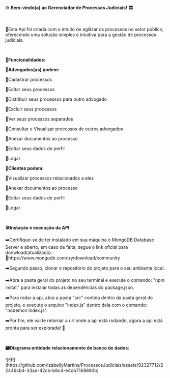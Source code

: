 <p>⚙️ <strong>Bem-vindo(a) ao Gerenciador de Processos Judiciais!</strong> 🏛️</p>
<br>
<p>🚀Esta Api foi criada com o intuito de agilizar os processos no setor público, 
    oferecendo uma solução simples e intuitiva para a gestão de processos judiciais.</p>
<br>
<p><strong>📂Funcionalidades:</strong></p>
<p><strong>📝Advogados(as) podem:</strong></p>
<p>📌Cadastrar processos</p>
<p>📌Editar seus processos</p>
<p>📌Distribuir seus processos para outro advogado</p>
<p>📌Excluir seus processos</p>
<p>📌Ver seus processos separados</p>
<p>📌Consultar e Visualizar processos de outros advogados</p>
<p>📌Anexar documentos ao processo</p>
<p>📌Editar seus dados de perfil</p>
<p>📌Logar</p>
<p><strong>📝Clientes podem: </strong></p>
<p>📌Visualizar processos relacionados a eles</p>
<p>📌Anexar documentos ao processo</p>
<p>📌Editar seus dados de perfil</p>
<p>📌Logar</p>
<br>
<p><strong>🛠Instação e execução da API</strong></p>
<p>➡️Certifique-se de ter instalado em sua máquina o MongoDB Database Server e aberto, em caso de falta, segue o link oficial para donwload(atualizado): 🔗https://www.mongodb.com/try/download/community</p>
<p>➡️Segundo passo, clonar o repositório do projeto para o seu ambiente local.</p>
<p>➡️Abra a pasta geral do projeto no seu terminal e execute o comando: "npm install" para instalar todas as dependências do package.json.</p>
<p>➡️Para rodar a api, abra a pasta "src" contida dentro da pasta geral do projeto, e execute o arquivo "index.js" dentro dela com o comando: "nodemon index.js".</p>
<p>➡️Por fim, ele vai te retornar a url onde a api está rodando, agora a api está pronta para ser explorada! 🚀</p>
<br>
<p><strong>🗃Diagrama entidade relacionamento do banco de dados:</strong></p>
![ER](https://github.com/IzabellyMartins/ProcessosJudiciais/assets/92327712/22449cb4-33ad-42cb-b9c4-e4db7169893b)

